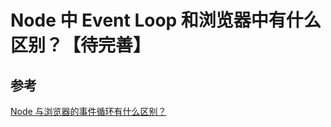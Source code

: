 # Node 中 Event Loop 和浏览器中有什么区别？【待完善】

##

## 参考

[Node 与浏览器的事件循环有什么区别？](https://blog.csdn.net/qq_41257129/article/details/100743394)
